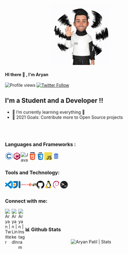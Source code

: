  
<p align="center">
  <img src="https://raw.githubusercontent.com/AryanP45/AryanP45/master/hello.gif" height="200" />
</p>

 #### HI there :wave: , I'm Aryan 

 ![Profile views](https://gpvc.arturio.dev/AryanP45)
 [![Twitter Follow](https://img.shields.io/twitter/follow/Patil_Aryan?color=1DA1F2&logo=twitter&style=for-the-badge)](https://twitter.com/intent/follow?original_referer=https%3A%2F%2Fgithub.com%2FcodeSTACKr&screen_name=Patil_Aryan_)

 ## I'm a Student and a Developer !!

- 🌱 I’m currently learning everything 🤣
- 🥅 2021 Goals: Contribute more to Open Source projects
<!-- - ⚡ Fun fact: I love to draw and play guitar  -->
<br><br>


 ### Languages and Frameworks :

<img align="left" alt="HTML5" width="26px" src="https://raw.githubusercontent.com/devicons/devicon/master/icons/c/c-line.svg" />
<img align="left" alt="cplusplus" width="26px" src="https://raw.githubusercontent.com/devicons/devicon/master/icons/cplusplus/cplusplus-original.svg" />
<img align="left" alt="Java" width="26px" src="https://raw.githubusercontent.com/abranhe/programming-languages-logos/master/src/java/java_24x24.png" />
<img align="left" alt="HTML5" width="26px" src="https://raw.githubusercontent.com/github/explore/80688e429a7d4ef2fca1e82350fe8e3517d3494d/topics/html/html.png" />
<img align="left" alt="CSS3" width="26px" src="https://raw.githubusercontent.com/github/explore/80688e429a7d4ef2fca1e82350fe8e3517d3494d/topics/css/css.png" />
<img align="left" alt="JavaScript" width="26px" src="https://raw.githubusercontent.com/github/explore/80688e429a7d4ef2fca1e82350fe8e3517d3494d/topics/javascript/javascript.png" />
<img align="left" alt="SQL" width="26px" src="https://raw.githubusercontent.com/github/explore/80688e429a7d4ef2fca1e82350fe8e3517d3494d/topics/sql/sql.png" />

<br><br>

### Tools and Technology:

<img align="left" alt="Visual Studio Code" width="26px" src="https://raw.githubusercontent.com/github/explore/80688e429a7d4ef2fca1e82350fe8e3517d3494d/topics/visual-studio-code/visual-studio-code.png" />
<img align="left" alt="IntelliJ Idea" width="26px" src="https://raw.githubusercontent.com/devicons/devicon/master/icons/intellij/intellij-original.svg" />
<img align="left" alt="Oracle" width="26px" src="https://raw.githubusercontent.com/devicons/devicon/master/icons/oracle/oracle-original.svg" />
<img align="left" alt="Git" width="26px" src="https://raw.githubusercontent.com/github/explore/80688e429a7d4ef2fca1e82350fe8e3517d3494d/topics/git/git.png" />
<img align="left" alt="GitHub" width="26px" src="https://raw.githubusercontent.com/github/explore/78df643247d429f6cc873026c0622819ad797942/topics/github/github.png" />
<img align="left" alt="Linux" width="26px" src="https://raw.githubusercontent.com/devicons/devicon/master/icons/linux/linux-original.svg" />
<img align="left" alt="Debian" width="26px" src="https://raw.githubusercontent.com/devicons/devicon/master/icons/debian/debian-original.svg" />
<img align="left" alt="Terminal" width="26px" src="https://raw.githubusercontent.com/github/explore/80688e429a7d4ef2fca1e82350fe8e3517d3494d/topics/terminal/terminal.png" />

<br><br>

### Connect with me:

[<img align="left" alt="Aryan | Twitter" width="22px" src="https://cdn.jsdelivr.net/npm/simple-icons@v3/icons/twitter.svg" />][twitter]
[<img align="left" alt="Aryan | LinkedIn" width="22px" src="https://cdn.jsdelivr.net/npm/simple-icons@v3/icons/linkedin.svg" />][linkedin]
[<img align="left" alt="Aryan | Instagram" width="22px" src="https://cdn.jsdelivr.net/npm/simple-icons@v3/icons/instagram.svg" />][instagram]

<br><br>

[twitter]: https://twitter.com/Patil_Aryan_
[instagram]: https://instagram.com/aryan_45910
[linkedin]: https://www.linkedin.com/in/aryan-patil-390303206


### 📊 Github Stats
<p align="center"> <img src="https://github-readme-stats.vercel.app/api?username=AryanP45&count_private=true&show_icons=true&include_all_commits=true" alt="Aryan Patil | Stats" />